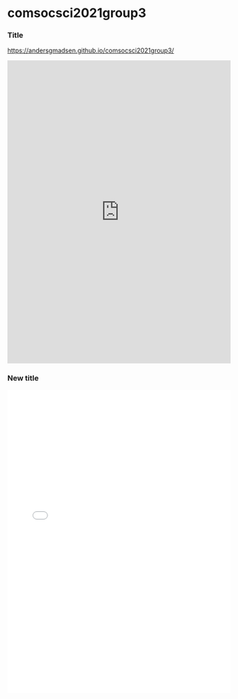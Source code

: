 # comsocsci2021group3

### Title

https://andersgmadsen.github.io/comsocsci2021group3/

<iframe width="100%" height="684" frameborder="0" src="https://observablehq.com/embed/@andersgmadsen/untitled?cells=chart"></iframe>

### New title

<iframe id="serviceFrameSend" width="100%" height="684" frameborder="0" src="test/index.html"></iframe>

